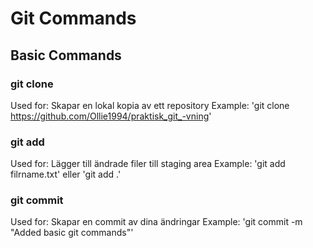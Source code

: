 # Git Commands

## Basic Commands

### git clone
Used for: Skapar en lokal kopia av ett repository
Example: 'git clone https://github.com/Ollie1994/praktisk_git_-vning'

### git add
Used for: Lägger till ändrade filer till staging area
Example: 'git add filrname.txt' eller 'git add .'

### git commit
Used for: Skapar en commit av dina ändringar
Example: 'git commit -m "Added basic git commands"'